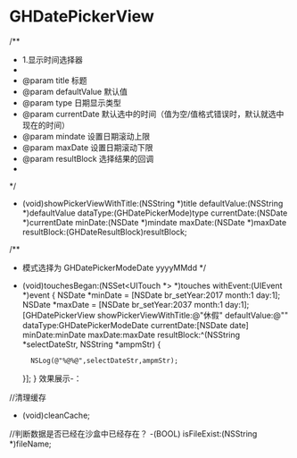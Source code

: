 # GHDatePickerView
/**
 *  1.显示时间选择器
 *
 *  @param title            标题
 *  @param defaultValue     默认值
 *  @param type         日期显示类型
 *  @param currentDate  默认选中的时间（值为空/值格式错误时，默认就选中现在的时间）
 *  @param mindate      设置日期滚动上限
 *  @param maxDate      设置日期滚动下限
 *  @param resultBlock      选择结果的回调
 *
 */
+ (void)showPickerViewWithTitle:(NSString *)title defaultValue:(NSString *)defaultValue dataType:(GHDatePickerMode)type currentDate:(NSDate *)currentDate minDate:(NSDate *)mindate maxDate:(NSDate *)maxDate resultBlock:(GHDateResultBlock)resultBlock;

/**
*  模式选择为 GHDatePickerModeDate  yyyyMMdd 
*/
- (void)touchesBegan:(NSSet<UITouch *> *)touches withEvent:(UIEvent *)event
{
    NSDate *minDate = [NSDate br_setYear:2017 month:1 day:1];
    NSDate *maxDate = [NSDate br_setYear:2037 month:1 day:1];
    [GHDatePickerView showPickerViewWithTitle:@"休假" defaultValue:@"" dataType:GHDatePickerModeDate currentDate:[NSDate date] minDate:minDate maxDate:maxDate resultBlock:^(NSString *selectDateStr, NSString *ampmStr) {
        
        NSLog(@"%@%@",selectDateStr,ampmStr);
    }];
}
效果展示-：



//清理缓存
- (void)cleanCache;
 
//判断数据是否已经在沙盒中已经存在？
-(BOOL) isFileExist:(NSString *)fileName;
